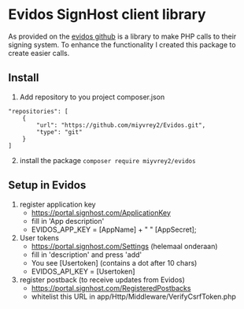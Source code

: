 # Evidos SignHost client library
As provided on the [evidos github](https://github.com/Evidos/signhost-phpdemoclient) is a library to make PHP calls to their signing system. To enhance the functionality I created this package to create easier calls.

## Install
1. Add repository to you project composer.json
```{
"repositories": [
    {
        "url": "https://github.com/miyvrey2/Evidos.git",
        "type": "git"
    }
]
```
2. install the package
`composer require miyvrey2/evidos`

## Setup in Evidos
1. register application key
   - https://portal.signhost.com/ApplicationKey
   - fill in 'App description'
   - EVIDOS_APP_KEY = [AppName] + " " [AppSecret];
2. User tokens
   - https://portal.signhost.com/Settings (helemaal onderaan)
   - fill in 'description' and press 'add'
   - You see [Usertoken] (contains a dot after 10 chars)
   - EVIDOS_API_KEY = [Usertoken]
3. register postback (to receive updates from Evidos)
   - https://portal.signhost.com/RegisteredPostbacks
   - whitelist this URL in app/Http/Middleware/VerifyCsrfToken.php
